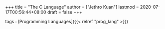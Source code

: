 +++
title = "The C Language"
author = ["Jethro Kuan"]
lastmod = 2020-07-17T00:56:44+08:00
draft = false
+++

tags
: [Programming Languages]({{< relref "prog_lang" >}})
